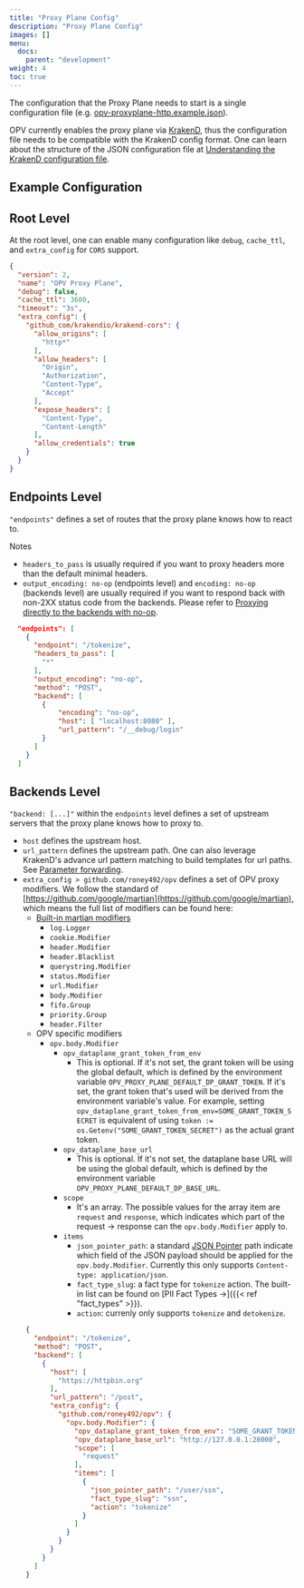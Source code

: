```yaml
---
title: "Proxy Plane Config"
description: "Proxy Plane Config"
images: []
menu:
  docs:
    parent: "development"
weight: 4
toc: true
---
```


The configuration that the Proxy Plane needs to start is a single configuration
file (e.g. [opv-proxyplane-http.example.json](https://github.com/roney492/opv/blob/53eb70c1ce9aaaa897863982efb468df487ce7c0/cmd/proxyplane/opv-proxyplane-http.example.json#L105)).

OPV currently enables the proxy plane via [KrakenD](https://www.krakend.io/docs/configuration/overview/),
thus the configuration file needs to be compatible with the KrakenD config format. One
can learn about the structure of the JSON configuration file at [Understanding the KrakenD configuration file](https://www.krakend.io/docs/configuration/structure/).

## Example Configuration

## Root Level

At the root level, one can enable many configuration like `debug`, `cache_ttl`, and `extra_config` for `CORS` support.

```json
{
  "version": 2,
  "name": "OPV Proxy Plane",
  "debug": false,
  "cache_ttl": 3600,
  "timeout": "3s",
  "extra_config": {
    "github_com/krakendio/krakend-cors": {
      "allow_origins": [
        "http*"
      ],
      "allow_headers": [
        "Origin",
        "Authorization",
        "Content-Type",
        "Accept"
      ],
      "expose_headers": [
        "Content-Type",
        "Content-Length"
      ],
      "allow_credentials": true
    }
  }
}
```

## Endpoints Level

`"endpoints"` defines a set of routes that the proxy plane knows how to react to.

Notes

- `headers_to_pass` is usually required if you want to proxy headers more than the default minimal headers.
- `output_encoding: no-op` (endpoints level) and `encoding: no-op` (backends level) are usually required if you want to respond back with non-2XX status code from the backends. Please refer to [Proxying directly to the backends with no-op](https://www.krakend.io/docs/endpoints/no-op/#using-no-op-to-proxy-requests).

```json
  "endpoints": [
    {
      "endpoint": "/tokenize",
      "headers_to_pass": [
        "*"
      ],
      "output_encoding": "no-op",
      "method": "POST",
      "backend": [
        {
            "encoding": "no-op",
            "host": [ "localhost:8080" ],
            "url_pattern": "/__debug/login"
        }
      ]
    }
  ]
```

## Backends Level

`"backend: [...]"` within the `endpoints` level defines a set of upstream servers that the proxy plane knows how to proxy to.

- `host` defines the upstream host.
- `url_pattern` defines the upstream path. One can also leverage KrakenD's advance url pattern matching to build templates for url paths. See [Parameter forwarding](https://www.krakend.io/docs/endpoints/parameter-forwarding/#mandatory-query-string-parameters).
- `extra_config > github.com/roney492/opv` defines a set of OPV proxy modifiers. We follow the standard of [https://github.com/google/martian](https://github.com/google/martian), which means the full list of modifiers can be found here:
  - [Built-in martian modifiers](https://github.com/google/martian/wiki/Modifier-Reference)
    - `log.Logger`
    - `cookie.Modifier`
    - `header.Modifier`
    - `header.Blacklist`
    - `querystring.Modifier`
    - `status.Modifier`
    - `url.Modifier`
    - `body.Modifier`
    - `fifo.Group`
    - `priority.Group`
    - `header.Filter`
  - OPV specific modifiers
    - `opv.body.Modifier`
      - `opv_dataplane_grant_token_from_env`
        - This is optional. If it's not set, the grant token will be using the global default, which is defined by the environment variable `OPV_PROXY_PLANE_DEFAULT_DP_GRANT_TOKEN`. If it's set, the grant token that's used will be derived from the environment variable's value. For example, setting `opv_dataplane_grant_token_from_env=SOME_GRANT_TOKEN_SECRET` is equivalent of using `token := os.Getenv("SOME_GRANT_TOKEN_SECRET")` as the actual grant token.
      - `opv_dataplane_base_url`
        - This is optional. If it's not set, the dataplane base URL will be using the global default, which is defined by the environment variable `OPV_PROXY_PLANE_DEFAULT_DP_BASE_URL`.
      - `scope`
        - It's an array. The possible values for the array item are `request` and `response`, which indicates which part of the request -> response can the `opv.body.Modifier` apply to.
      - `items`
        - `json_pointer_path`: a standard [JSON Pointer](https://tools.ietf.org/html/rfc6901) path indicate which field of the JSON payload should be applied for the `opv.body.Modifier`. Currently this only supports `Content-type: application/json`.
        - `fact_type_slug`: a fact type for `tokenize` action. The built-in list can be found on [PII Fact Types →]({{< ref "fact_types" >}}).
        - `action`: currenly only supports `tokenize` and `detokenize`.

```json
    {
      "endpoint": "/tokenize",
      "method": "POST",
      "backend": [
        {
          "host": [
            "https://httpbin.org"
          ],
          "url_pattern": "/post",
          "extra_config": {
            "github.com/roney492/opv": {
              "opv.body.Modifier": {
                "opv_dataplane_grant_token_from_env": "SOME_GRANT_TOKEN_SECRET",
                "opv_dataplane_base_url": "http://127.0.0.1:28000",
                "scope": [
                  "request"
                ],
                "items": [
                  {
                    "json_pointer_path": "/user/ssn",
                    "fact_type_slug": "ssn",
                    "action": "tokenize"
                  }
                ]
              }
            }
          }
        }
      ]
    }
```
